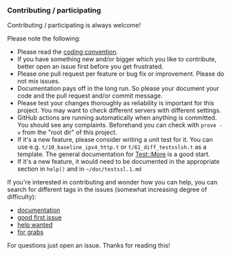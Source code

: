 
### Contributing / participating

Contributing / participating is always welcome!

Please note the following:

* Please read the [coding convention](https://github.com/testssl/testssl.sh/blob/3.2/Coding_Convention.md).
* If you have something new and/or bigger which you like to contribute, better open an issue first before you get frustrated.
* Please one pull request per feature or bug fix or improvement. Please do not mix issues.
* Documentation pays off in the long run. So please your document your code and the pull request and/or commit message.
* Please test your changes thoroughly as reliability is important for this project. You may want to check different servers with different settings.
* GitHub actions are running automatically when anything is committed. You should see any complaints. Beforehand you can check with `prove -v` from the "root dir" of this project.
* If it's a new feature, please consider writing a unit test for it. You can use e.g. `t/10_baseline_ipv4_http.t` or `t/61_diff_testsslsh.t` as a template. The general documentation for [Test::More](https://perldoc.perl.org/Test/More.html) is a good start.
* If it's a new feature, it would need to be documented in the appropriate section in `help()` and in `~/doc/testssl.1.md`

If you're interested in contributing and wonder how you can help, you can search for different tags in the issues (somewhat increasing degree of difficulty):
* [documentation](https://github.com/testssl/testssl.sh/issues?q=is:issue%20state:open%20label:documentation)
* [good first issue](https://github.com/testssl/testssl.sh/issues?q=is:issue%20state:open%20label:%22good%20first%20issue%22)
* [help wanted](https://github.com/testssl/testssl.sh/issues?q=is:issue%20state:open%20label:%22help%20wanted%22)
* [for grabs](https://github.com/testssl/testssl.sh/issues?q=is:issue%20state:open%20label:%22good%20first%20issue%22)

For questions just open an issue.  Thanks for reading this!


